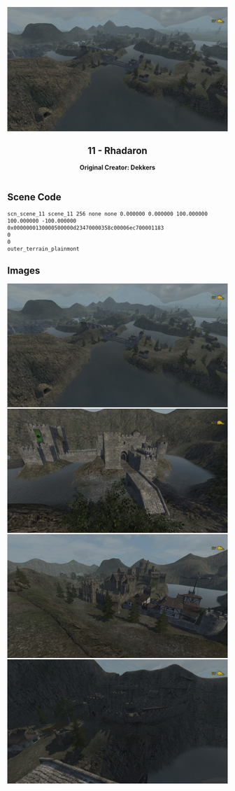 <div align="center">

![Rhadaron](Images/20190304175140-1.jpg)
## 11 - Rhadaron
**Original Creator: Dekkers**
<br><br>
</div>

## Scene Code
```
scn_scene_11 scene_11 256 none none 0.000000 0.000000 100.000000 100.000000 -100.000000 0x0000000130000500000d23470000358c00006ec700001183
0
0
outer_terrain_plainmont 
```

## Images
![Rhadaron](Images/20190304175140-1.jpg)
![Rhadaron](Images/20190304175233-1.jpg)
![Rhadaron](Images/20190304175307-1.jpg)
![Rhadaron](Images/20190304175346-1.jpg)
